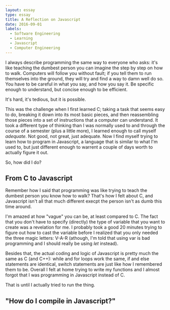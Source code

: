 ```yaml
---
layout: essay
type: essay
title: A Reflection on Javascript
date: 2016-09-01
labels:
  - Software Engineering
  - Learning
  - Javascript
  - Computer Engineering
---
```


I always describe programming the same way to everyone who asks: it's like teaching the dumbest person you can imagine the step by step on how to walk. Computers will follow you without fault; if you tell them to run themselves into the ground, they will try and find a way to damn well do so. You have to be careful in what you say, and how you say it. Be specific enough to understand, but concise enough to be efficient.

It's hard, it's tedious, but it is possible.

This was the challenge when I first learned C; taking a task that seems easy to do, breaking it down into its most basic pieces, and then reassembling those pieces into a set of instructions that a computer can understand. It took a different type of thinking than I was normally used to and through the course of a semester (plus a little more), I learned enough to call myself <i>adequate</i>. Not good, not great, just adequate. Now I find myself trying to learn how to program in Javascript, a language that is similar to what I'm used to, but just different enough to warrent a couple of days worth to actually figure it out.

So, how did I do?

## From C to Javascript

Remember how I said that programming was like trying to teach the dumbest person you know how to walk? That's how I felt about C, and Javascript isn't all that much different execpt the person isn't as dumb this time around. 

I'm amazed at how "vague" you can be, at least compared to C. The fact that you don't have to specify (directly) the type of variable that you want to create was a revelation for me. I probably took a good 20 minutes trying to figure out how to cast the variable before I realized that you only needed the three magic letters: V-A-R (athough, I'm told that using var is bad programming and I should really be using <i>let</i> instead). 

Besides that, the actual coding and logic of Javascript is pretty much the same as C (and C++): while and for loops work the same, if and else statements are identical, switch statements are just like how I remembered them to be. Overall I felt at home trying to write my functions and I almost forgot that I was programming in Javascript instead of C.

That is until I actually tried to run the thing.

## "How do I compile in Javascript?"





